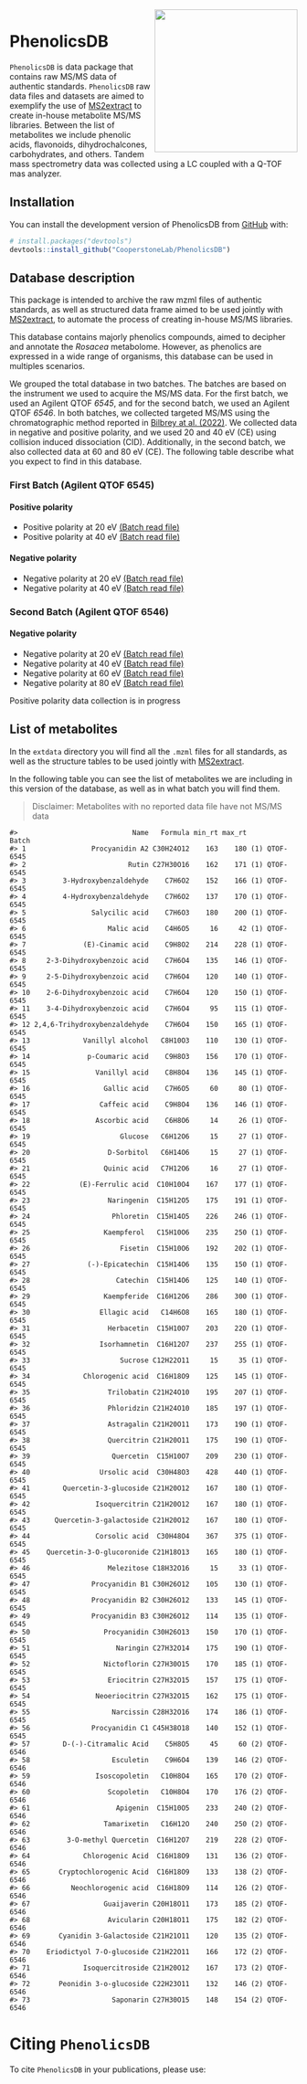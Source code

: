 
<!-- README.md is generated from README.Rmd. Please edit that file -->

<img src="man/figures/PhenolicsDB.png" align="right" height="250" style="float:right; height:250px;"/>

# PhenolicsDB

<!-- badges: start -->
<!-- badges: end -->

`PhenolicsDB` is data package that contains raw MS/MS data of authentic
standards. `PhenolicsDB` raw data files and datasets are aimed to
exemplify the use of
[MS2extract](https://cooperstonelab.github.io/MS2extract/) to create
in-house metabolite MS/MS libraries. Between the list of metabolites we
include phenolic acids, flavonoids, dihydrochalcones, carbohydrates, and
others. Tandem mass spectrometry data was collected using a LC coupled
with a Q-TOF mas analyzer.

## Installation

You can install the development version of PhenolicsDB from
[GitHub](https://github.com/CooperstoneLab/PhenolicsDB) with:

``` r
# install.packages("devtools")
devtools::install_github("CooperstoneLab/PhenolicsDB")
```

## Database description

This package is intended to archive the raw mzml files of authentic
standards, as well as structured data frame aimed to be used jointly
with [MS2extract](https://cooperstonelab.github.io/MS2extract/), to
automate the process of creating in-house MS/MS libraries.

This database contains majorly phenolics compounds, aimed to decipher
and annotate the *Rosacea* metabolome. However, as phenolics are
expressed in a wide range of organisms, this database can be used in
multiples scenarios.

We grouped the total database in two batches. The batches are based on
the instrument we used to acquire the MS/MS data. For the first batch,
we used an Agilent QTOF *6545*, and for the second batch, we used an
Agilent QTOF *6546*. In both batches, we collected targeted MS/MS using
the chromatographic method reported in [Bilbrey at al.
(2022)](https://nph.onlinelibrary.wiley.com/doi/full/10.1111/nph.17693).
We collected data in negative and positive polarity, and we used 20 and
40 eV (CE) using collision induced dissociation (CID). Additionally, in
the second batch, we also collected data at 60 and 80 eV (CE). The
following table describe what you expect to find in this database.

### First Batch (Agilent QTOF 6545)

#### Positive polarity

- Positive polarity at 20 eV [(Batch read
  file)](https://github.com/CooperstoneLab/PhenolicsDB/blob/main/inst/extdata/batch_read_pos20_6545.csv)
- Positive polarity at 40 eV [(Batch read
  file)](https://github.com/CooperstoneLab/PhenolicsDB/blob/main/inst/extdata/batch_read_neg40_6545.csv)

#### Negative polarity

- Negative polarity at 20 eV [(Batch read
  file)](https://github.com/CooperstoneLab/PhenolicsDB/blob/main/inst/extdata/batch_read_neg20.csv)
- Negative polarity at 40 eV [(Batch read
  file)](https://github.com/CooperstoneLab/PhenolicsDB/blob/main/inst/extdata/batch_read_neg40.csv)

### Second Batch (Agilent QTOF 6546)

#### Negative polarity

- Negative polarity at 20 eV [(Batch read
  file)](https://github.com/CooperstoneLab/PhenolicsDB/blob/main/inst/extdata/read_neg20_6546_excel.csv)
- Negative polarity at 40 eV [(Batch read
  file)](https://github.com/CooperstoneLab/PhenolicsDB/blob/main/inst/extdata/read_neg40_6546_excel.csv)
- Negative polarity at 60 eV [(Batch read
  file)](https://github.com/CooperstoneLab/PhenolicsDB/blob/main/inst/extdata/read_neg60_6546_excel.csv)
- Negative polarity at 80 eV [(Batch read
  file)](https://github.com/CooperstoneLab/PhenolicsDB/blob/main/inst/extdata/read_neg80_6546_excel.csv)

Positive polarity data collection is in progress

## List of metabolites

In the `extdata` directory you will find all the `.mzml` files for all
standards, as well as the structure tables to be used jointly with
[MS2extract](https://cooperstonelab.github.io/MS2extract/).

In the following table you can see the list of metabolites we are
including in this version of the database, as well as in what batch you
will find them.

> Disclaimer: Metabolites with no reported data file have not MS/MS data

    #>                            Name   Formula min_rt max_rt         Batch
    #> 1                Procyanidin A2 C30H24O12    163    180 (1) QTOF-6545
    #> 2                         Rutin C27H30O16    162    171 (1) QTOF-6545
    #> 3         3-Hydroxybenzaldehyde    C7H6O2    152    166 (1) QTOF-6545
    #> 4         4-Hydroxybenzaldehyde    C7H6O2    137    170 (1) QTOF-6545
    #> 5                Salycilic acid    C7H6O3    180    200 (1) QTOF-6545
    #> 6                    Malic acid    C4H6O5     16     42 (1) QTOF-6545
    #> 7              (E)-Cinamic acid    C9H8O2    214    228 (1) QTOF-6545
    #> 8     2-3-Dihydroxybenzoic acid    C7H6O4    135    146 (1) QTOF-6545
    #> 9     2-5-Dihydroxybenzoic acid    C7H6O4    120    140 (1) QTOF-6545
    #> 10    2-6-Dihydroxybenzoic acid    C7H6O4    120    150 (1) QTOF-6545
    #> 11    3-4-Dihydroxybenzoic acid    C7H6O4     95    115 (1) QTOF-6545
    #> 12 2,4,6-Trihydroxybenzaldehyde    C7H6O4    150    165 (1) QTOF-6545
    #> 13             Vanillyl alcohol   C8H10O3    110    130 (1) QTOF-6545
    #> 14              p-Coumaric acid    C9H8O3    156    170 (1) QTOF-6545
    #> 15                Vanillyl acid    C8H8O4    136    145 (1) QTOF-6545
    #> 16                  Gallic acid    C7H6O5     60     80 (1) QTOF-6545
    #> 17                 Caffeic acid    C9H8O4    136    146 (1) QTOF-6545
    #> 18                Ascorbic acid    C6H8O6     14     26 (1) QTOF-6545
    #> 19                      Glucose   C6H12O6     15     27 (1) QTOF-6545
    #> 20                   D-Sorbitol   C6H14O6     15     27 (1) QTOF-6545
    #> 21                  Quinic acid   C7H12O6     16     27 (1) QTOF-6545
    #> 22            (E)-Ferrulic acid  C10H10O4    167    177 (1) QTOF-6545
    #> 23                   Naringenin  C15H12O5    175    191 (1) QTOF-6545
    #> 24                    Phloretin  C15H14O5    226    246 (1) QTOF-6545
    #> 25                  Kaempferol   C15H10O6    235    250 (1) QTOF-6545
    #> 26                      Fisetin  C15H10O6    192    202 (1) QTOF-6545
    #> 27              (-)-Epicatechin  C15H14O6    135    150 (1) QTOF-6545
    #> 28                     Catechin  C15H14O6    125    140 (1) QTOF-6545
    #> 29                  Kaempferide  C16H12O6    286    300 (1) QTOF-6545
    #> 30                 Ellagic acid   C14H6O8    165    180 (1) QTOF-6545
    #> 31                   Herbacetin  C15H10O7    203    220 (1) QTOF-6545
    #> 32                 Isorhamnetin  C16H12O7    237    255 (1) QTOF-6545
    #> 33                      Sucrose C12H22O11     15     35 (1) QTOF-6545
    #> 34             Chlorogenic acid  C16H18O9    125    145 (1) QTOF-6545
    #> 35                   Trilobatin C21H24O10    195    207 (1) QTOF-6545
    #> 36                   Phloridzin C21H24O10    185    197 (1) QTOF-6545
    #> 37                   Astragalin C21H20O11    173    190 (1) QTOF-6545
    #> 38                   Quercitrin C21H20O11    175    190 (1) QTOF-6545
    #> 39                    Quercetin  C15H10O7    209    230 (1) QTOF-6545
    #> 40                 Ursolic acid  C30H48O3    428    440 (1) QTOF-6545
    #> 41        Quercetin-3-glucoside C21H20O12    167    180 (1) QTOF-6545
    #> 42                Isoquercitrin C21H20O12    167    180 (1) QTOF-6545
    #> 43      Quercetin-3-galactoside C21H20O12    167    180 (1) QTOF-6545
    #> 44                Corsolic acid  C30H48O4    367    375 (1) QTOF-6545
    #> 45    Quercetin-3-O-glucoronide C21H18O13    165    180 (1) QTOF-6545
    #> 46                   Melezitose C18H32O16     15     33 (1) QTOF-6545
    #> 47               Procyanidin B1 C30H26O12    105    130 (1) QTOF-6545
    #> 48               Procyanidin B2 C30H26O12    133    145 (1) QTOF-6545
    #> 49               Procyanidin B3 C30H26O12    114    135 (1) QTOF-6545
    #> 50                  Procyanidin C30H26O13    150    170 (1) QTOF-6545
    #> 51                     Naringin C27H32O14    175    190 (1) QTOF-6545
    #> 52                  Nictoflorin C27H30O15    170    185 (1) QTOF-6545
    #> 53                   Eriocitrin C27H32O15    157    175 (1) QTOF-6545
    #> 54                Neoeriocitrin C27H32O15    162    175 (1) QTOF-6545
    #> 55                    Narcissin C28H32O16    174    186 (1) QTOF-6545
    #> 56               Procyanidin C1 C45H38O18    140    152 (1) QTOF-6545
    #> 57        D-(-)-Citramalic Acid    C5H8O5     45     60 (2) QTOF-6546
    #> 58                    Esculetin    C9H6O4    139    146 (2) QTOF-6546
    #> 59                Isoscopoletin   C10H8O4    165    170 (2) QTOF-6546
    #> 60                   Scopoletin   C10H8O4    170    176 (2) QTOF-6546
    #> 61                     Apigenin  C15H10O5    233    240 (2) QTOF-6546
    #> 62                  Tamarixetin   C16H12O    240    250 (2) QTOF-6546
    #> 63         3-O-methyl Quercetin  C16H12O7    219    228 (2) QTOF-6546
    #> 64             Chlorogenic Acid  C16H18O9    131    136 (2) QTOF-6546
    #> 65       Cryptochlorogenic Acid  C16H18O9    133    138 (2) QTOF-6546
    #> 66          Neochlorogenic acid  C16H18O9    114    126 (2) QTOF-6546
    #> 67                  Guaijaverin C20H18O11    173    185 (2) QTOF-6546
    #> 68                   Avicularin C20H18O11    175    182 (2) QTOF-6546
    #> 69       Cyanidin 3-Galactoside C21H21O11    120    135 (2) QTOF-6546
    #> 70    Eriodictyol 7-O-glucoside C21H22O11    166    172 (2) QTOF-6546
    #> 71             Isoquercitroside C21H20O12    167    173 (2) QTOF-6546
    #> 72       Peonidin 3-o-glucoside C22H23O11    132    146 (2) QTOF-6546
    #> 73                    Saponarin C27H30O15    148    154 (2) QTOF-6546

# Citing `PhenolicsDB`

To cite `PhenolicsDB` in your publications, please use:
